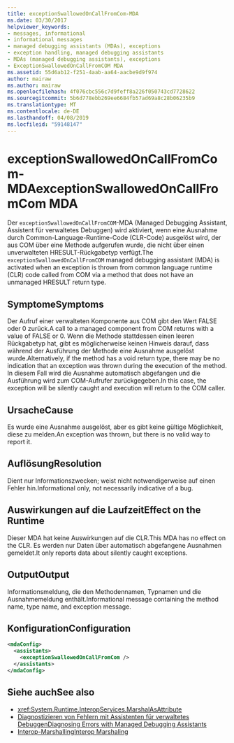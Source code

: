 ```yaml
---
title: exceptionSwallowedOnCallFromCom-MDA
ms.date: 03/30/2017
helpviewer_keywords:
- messages, informational
- informational messages
- managed debugging assistants (MDAs), exceptions
- exception handling, managed debugging assistants
- MDAs (managed debugging assistants), exceptions
- ExceptionSwallowedOnCallFromCOM MDA
ms.assetid: 55d6ab12-f251-4aab-aa64-aacbe9d9f974
author: mairaw
ms.author: mairaw
ms.openlocfilehash: 4f076cbc556c7d9feff8a226f050743cd7728622
ms.sourcegitcommit: 5b6d778ebb269ee6684fb57ad69a8c28b06235b9
ms.translationtype: MT
ms.contentlocale: de-DE
ms.lasthandoff: 04/08/2019
ms.locfileid: "59148147"
---
```

# <a name="exceptionswallowedoncallfromcom-mda"></a><span data-ttu-id="7a6b6-102">exceptionSwallowedOnCallFromCom-MDA</span><span class="sxs-lookup"><span data-stu-id="7a6b6-102">exceptionSwallowedOnCallFromCom MDA</span></span>
<span data-ttu-id="7a6b6-103">Der `exceptionSwallowedOnCallFromCOM`-MDA (Managed Debugging Assistant, Assistent für verwaltetes Debuggen) wird aktiviert, wenn eine Ausnahme durch Common-Language-Runtime-Code (CLR-Code) ausgelöst wird, der aus COM über eine Methode aufgerufen wurde, die nicht über einen unverwalteten HRESULT-Rückgabetyp verfügt.</span><span class="sxs-lookup"><span data-stu-id="7a6b6-103">The `exceptionSwallowedOnCallFromCOM` managed debugging assistant (MDA) is activated when an exception is thrown from common language runtime (CLR) code called from COM via a method that does not have an unmanaged HRESULT return type.</span></span>  
  
## <a name="symptoms"></a><span data-ttu-id="7a6b6-104">Symptome</span><span class="sxs-lookup"><span data-stu-id="7a6b6-104">Symptoms</span></span>  
 <span data-ttu-id="7a6b6-105">Der Aufruf einer verwalteten Komponente aus COM gibt den Wert FALSE oder 0 zurück.</span><span class="sxs-lookup"><span data-stu-id="7a6b6-105">A call to a managed component from COM returns with a value of FALSE or 0.</span></span> <span data-ttu-id="7a6b6-106">Wenn die Methode stattdessen einen leeren Rückgabetyp hat, gibt es möglicherweise keinen Hinweis darauf, dass während der Ausführung der Methode eine Ausnahme ausgelöst wurde.</span><span class="sxs-lookup"><span data-stu-id="7a6b6-106">Alternatively, if the method has a void return type, there may be no indication that an exception was thrown during the execution of the method.</span></span> <span data-ttu-id="7a6b6-107">In diesem Fall wird die Ausnahme automatisch abgefangen und die Ausführung wird zum COM-Aufrufer zurückgegeben.</span><span class="sxs-lookup"><span data-stu-id="7a6b6-107">In this case, the exception will be silently caught and execution will return to the COM caller.</span></span>  
  
## <a name="cause"></a><span data-ttu-id="7a6b6-108">Ursache</span><span class="sxs-lookup"><span data-stu-id="7a6b6-108">Cause</span></span>  
 <span data-ttu-id="7a6b6-109">Es wurde eine Ausnahme ausgelöst, aber es gibt keine gültige Möglichkeit, diese zu melden.</span><span class="sxs-lookup"><span data-stu-id="7a6b6-109">An exception was thrown, but there is no valid way to report it.</span></span>  
  
## <a name="resolution"></a><span data-ttu-id="7a6b6-110">Auflösung</span><span class="sxs-lookup"><span data-stu-id="7a6b6-110">Resolution</span></span>  
 <span data-ttu-id="7a6b6-111">Dient nur Informationszwecken; weist nicht notwendigerweise auf einen Fehler hin.</span><span class="sxs-lookup"><span data-stu-id="7a6b6-111">Informational only, not necessarily indicative of a bug.</span></span>  
  
## <a name="effect-on-the-runtime"></a><span data-ttu-id="7a6b6-112">Auswirkungen auf die Laufzeit</span><span class="sxs-lookup"><span data-stu-id="7a6b6-112">Effect on the Runtime</span></span>  
 <span data-ttu-id="7a6b6-113">Dieser MDA hat keine Auswirkungen auf die CLR.</span><span class="sxs-lookup"><span data-stu-id="7a6b6-113">This MDA has no effect on the CLR.</span></span> <span data-ttu-id="7a6b6-114">Es werden nur Daten über automatisch abgefangene Ausnahmen gemeldet.</span><span class="sxs-lookup"><span data-stu-id="7a6b6-114">It only reports data about silently caught exceptions.</span></span>  
  
## <a name="output"></a><span data-ttu-id="7a6b6-115">Output</span><span class="sxs-lookup"><span data-stu-id="7a6b6-115">Output</span></span>  
 <span data-ttu-id="7a6b6-116">Informationsmeldung, die den Methodennamen, Typnamen und die Ausnahmemeldung enthält.</span><span class="sxs-lookup"><span data-stu-id="7a6b6-116">Informational message containing the method name, type name, and exception message.</span></span>  
  
## <a name="configuration"></a><span data-ttu-id="7a6b6-117">Konfiguration</span><span class="sxs-lookup"><span data-stu-id="7a6b6-117">Configuration</span></span>  
  
```xml  
<mdaConfig>  
  <assistants>  
    <exceptionSwallowedOnCallFromCom />  
  </assistants>  
</mdaConfig>  
```  
  
## <a name="see-also"></a><span data-ttu-id="7a6b6-118">Siehe auch</span><span class="sxs-lookup"><span data-stu-id="7a6b6-118">See also</span></span>

- <xref:System.Runtime.InteropServices.MarshalAsAttribute>
- [<span data-ttu-id="7a6b6-119">Diagnostizieren von Fehlern mit Assistenten für verwaltetes Debuggen</span><span class="sxs-lookup"><span data-stu-id="7a6b6-119">Diagnosing Errors with Managed Debugging Assistants</span></span>](../../../docs/framework/debug-trace-profile/diagnosing-errors-with-managed-debugging-assistants.md)
- [<span data-ttu-id="7a6b6-120">Interop-Marshalling</span><span class="sxs-lookup"><span data-stu-id="7a6b6-120">Interop Marshaling</span></span>](../../../docs/framework/interop/interop-marshaling.md)
